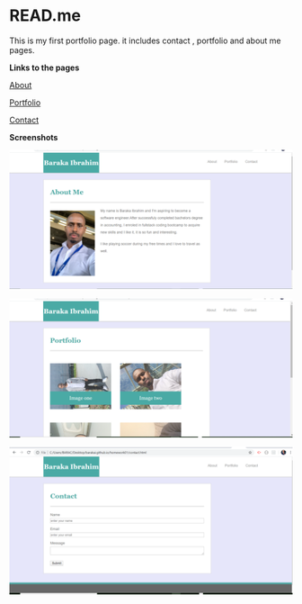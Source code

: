 # READ.me

This is my first portfolio page. it includes contact , portfolio and about me pages.

**Links to the pages**

[About](https://barakai.github.io/Homework01/index.html)

[Portfolio](https://barakai.github.io/Homework01/portfolio.html)

[Contact](https://barakai.github.io/Homework01/contact.html)

**Screenshots**

![alt](https://github.com/Barakai/barakai.github.io/blob/master/Homework01/img/Screenshot1.png)

![alt](https://github.com/Barakai/barakai.github.io/blob/master/Homework01/img/Screenshot2.png)

![alt](https://github.com/Barakai/barakai.github.io/blob/master/Homework01/img/Screenshot3.png)
